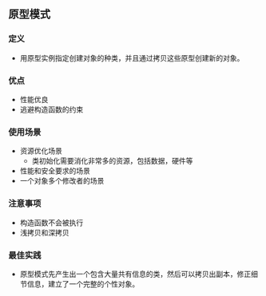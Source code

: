 ## 原型模式

### 定义

+ 用原型实例指定创建对象的种类，并且通过拷贝这些原型创建新的对象。

### 优点

+ 性能优良
+ 逃避构造函数的约束

### 使用场景

+ 资源优化场景
  + 类初始化需要消化非常多的资源，包括数据，硬件等
+ 性能和安全要求的场景
+ 一个对象多个修改者的场景

### 注意事项

+ 构造函数不会被执行
+ 浅拷贝和深拷贝

### 最佳实践
+ 原型模式先产生出一个包含大量共有信息的类，然后可以拷贝出副本，修正细节信息，建立了一个完整的个性对象。